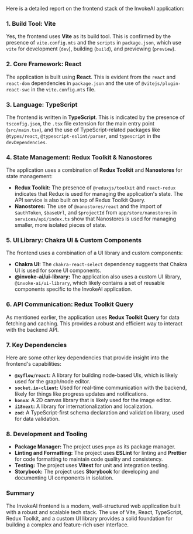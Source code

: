 Here is a detailed report on the frontend stack of the InvokeAI application:

### __1. Build Tool: Vite__

Yes, the frontend uses __Vite__ as its build tool. This is confirmed by the presence of `vite.config.mts` and the `scripts` in `package.json`, which use `vite` for development (`dev`), building (`build`), and previewing (`preview`).

### __2. Core Framework: React__

The application is built using __React__. This is evident from the `react` and `react-dom` dependencies in `package.json` and the use of `@vitejs/plugin-react-swc` in the `vite.config.mts` file.

### __3. Language: TypeScript__

The frontend is written in __TypeScript__. This is indicated by the presence of `tsconfig.json`, the `.tsx` file extension for the main entry point (`src/main.tsx`), and the use of TypeScript-related packages like `@types/react`, `@typescript-eslint/parser`, and `typescript` in the `devDependencies`.

### __4. State Management: Redux Toolkit & Nanostores__

The application uses a combination of __Redux Toolkit__ and __Nanostores__ for state management:

- __Redux Toolkit:__ The presence of `@reduxjs/toolkit` and `react-redux` indicates that Redux is used for managing the application's state. The API service is also built on top of Redux Toolkit Query.
- __Nanostores:__ The use of `@nanostores/react` and the import of `$authToken`, `$baseUrl`, and `$projectId` from `app/store/nanostores` in `services/api/index.ts` show that Nanostores is used for managing smaller, more isolated pieces of state.

### __5. UI Library: Chakra UI & Custom Components__

The frontend uses a combination of a UI library and custom components:

- __Chakra UI:__ The `chakra-react-select` dependency suggests that Chakra UI is used for some UI components.
- __@invoke-ai/ui-library:__ The application also uses a custom UI library, `@invoke-ai/ui-library`, which likely contains a set of reusable components specific to the InvokeAI application.

### __6. API Communication: Redux Toolkit Query__

As mentioned earlier, the application uses __Redux Toolkit Query__ for data fetching and caching. This provides a robust and efficient way to interact with the backend API.

### __7. Key Dependencies__

Here are some other key dependencies that provide insight into the frontend's capabilities:

- __`@xyflow/react`:__ A library for building node-based UIs, which is likely used for the graph/node editor.
- __`socket.io-client`:__ Used for real-time communication with the backend, likely for things like progress updates and notifications.
- __`konva`:__ A 2D canvas library that is likely used for the image editor.
- __`i18next`:__ A library for internationalization and localization.
- __`zod`:__ A TypeScript-first schema declaration and validation library, used for data validation.

### __8. Development and Tooling__

- __Package Manager:__ The project uses `pnpm` as its package manager.
- __Linting and Formatting:__ The project uses __ESLint__ for linting and __Prettier__ for code formatting to maintain code quality and consistency.
- __Testing:__ The project uses __Vitest__ for unit and integration testing.
- __Storybook:__ The project uses __Storybook__ for developing and documenting UI components in isolation.

### __Summary__

The InvokeAI frontend is a modern, well-structured web application built with a robust and scalable tech stack. The use of Vite, React, TypeScript, Redux Toolkit, and a custom UI library provides a solid foundation for building a complex and feature-rich user interface.
